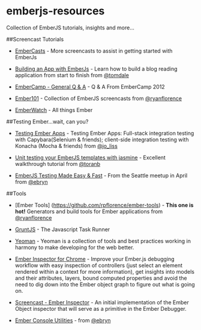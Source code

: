 emberjs-resources
=================

Collection of EmberJS tutorials, insights and more...

##Screencast Tutorials

+ [EmberCasts](http://Embercasts.com) - More screencasts to assist in getting started with EmberJs

+ [Building an App with EmberJs](http://www.youtube.com/watch?v=Ga99hMi7wfY) - Learn how to build a blog reading application from start to finish from [@tomdale](http://twitter.com/tomdale)

+ [EmberCamp - General Q & A](https://www.youtube.com/watch?feature=player_embedded&v=DVsa5rwaIj0) - Q & A From EmberCamp 2012

+ [Ember101](http://ember101.com/ "Ember101.com") - Collection of EmberJS screencasts from [@ryanflorence](http://twitter.com/ryanflorence)

+ [EmberWatch](http://emberwatch.com/) - All things Ember

##Testing Ember...wait, can you?

+ [Testing Ember Apps](http://www.slideshare.net/jo_liss/testing-ember-apps) - Testing Ember Apps: Full-stack integration testing with Capybara(Selenium & friends); client-side integration testing with Konacha (Mocha & friends) from [@jo_liss](http://twitter.com/jo_liss)

+ [Unit testing your EmberJS templates with jasmine](http://toranbillups.com/blog/archive/2013/04/08/Unit-testing-your-emberjs-templates-with-jasmine-part-1/) - Excellent walkthrough tutorial from [@toranb](http://twitter.com/toranb)

+ [EmberJS Testing Made Easy & Fast](http://www.youtube.com/watch?v=nO1hxT9GBTs) - From the Seattle meetup in April from [@ebryn](http://twitter.com/ebryn)

##Tools

+ [Ember Tools] (https://github.com/rpflorence/ember-tools) - **This one is hot!** Generators and build tools for Ember applications from [@ryanflorence](http://twitter.com/ryanflorence)

+ [GruntJS](http://gruntjs.com/) - The Javascript Task Runner

+ [Yeoman](http://yeoman.io/) - Yeoman is a collection of tools and best practices working in harmony to make developing for the web better.

+ [Ember Inspector for Chrome](https://github.com/tildeio/ember-extension) - Improve your Ember.js debugging workflow with easy inspection of controllers (just select an element rendered within a context for more information), get insights into models and their attributes, layers, bound computed properties and avoid the need to dig down into the Ember object graph to figure out what is going on.

+ [Screencast - Ember Inspector](http://www.youtube.com/watch?v=0B9leRf5kuo) - An initial implementation of the Ember Object inspector that will serve as a primitive in the Ember Debugger.

+ [Ember Console Utilities](https://github.com/ebryn/ember-console-utils) - from [@ebryn](http://twitter.com/ebryn)


